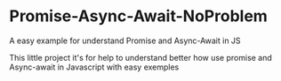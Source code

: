 # Promise-Async-Await-NoProblem
A easy example for understand Promise and Async-Await in JS


This little project it's for help to understand better how use promise and Async-await in Javascript with easy exemples

